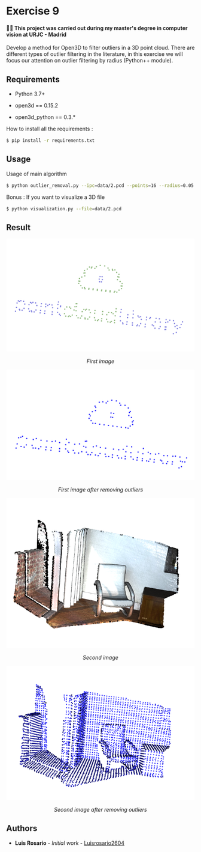 # Exercise 9

#### 👨‍🎓 This project was carried out during my master's degree in computer vision at URJC - Madrid

Develop a method for Open3D to filter outliers in a 3D point cloud.
There are different types of outlier filtering in the literature, in this exercise we will focus our attention on outlier filtering by radius (Python++ module).

## Requirements

* Python 3.7+

* open3d == 0.15.2
* open3d_python == 0.3.*

How to install all the requirements :
```bash
$ pip install -r requirements.txt
```

## Usage

Usage of main algorithm
```bash
$ python outlier_removal.py --ipc=data/2.pcd --points=16 --radius=0.05 --opc=resulting_could.pcd
```

Bonus : If you want to visualize a 3D file
```bash
$ python visualization.py --file=data/2.pcd
```

## Result

<p align="center">
  <img src="./imgs/result2.png">
</p>
<p align="center">
  <i>First image</i>
</p>
<p align="center">
  <img src="./imgs/result.png">
</p>
<p align="center">
  <i>First image after removing outliers</i>
</p>

<p align="center">
  <img src="./imgs/result3.png">
</p>
<p align="center">
  <i>Second image</i>
</p>
<p align="center">
  <img src="./imgs/result1.png">
</p>
<p align="center">
  <i>Second image after removing outliers</i>
</p>

## Authors

* **Luis Rosario** - *Initial work* - [Luisrosario2604](https://github.com/Luisrosario2604)